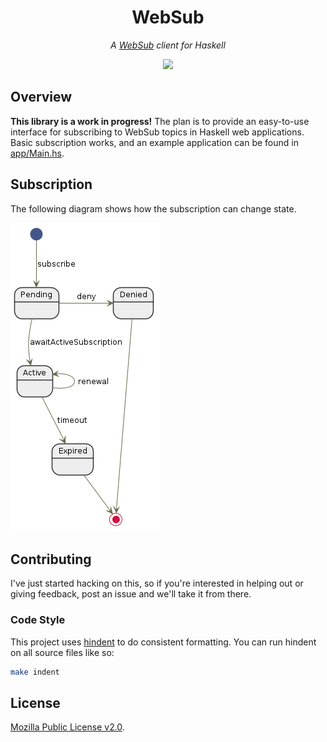 <div align="center">
<h1>WebSub</h1>
</div>

<p align="center">
<em>A <a href="https://www.w3.org/TR/websub/">WebSub</a> client for Haskell</em>
</p>

<p align="center">
<a href="https://travis-ci.org/owickstrom/websub">
<img src="https://travis-ci.org/owickstrom/websub.svg?branch=master" />
</a>
</p>

## Overview

**This library is a work in progress!** The plan is to provide an easy-to-use
interface for subscribing to WebSub topics in Haskell web applications. Basic
subscription works, and an example application can be found in
[app/Main.hs](app/Main.hs).

## Subscription

The following diagram shows how the subscription can change state.

![Subscription state changes](graphics/subscription.uml.png)

## Contributing

I've just started hacking on this, so if you're interested in helping out or
giving feedback, post an issue and we'll take it from there.

### Code Style

This project uses [hindent](https://github.com/commercialhaskell/hindent) to
do consistent formatting. You can run hindent on all source files like so:

``` bash
make indent
```

## License

[Mozilla Public License v2.0](LICENSE).

